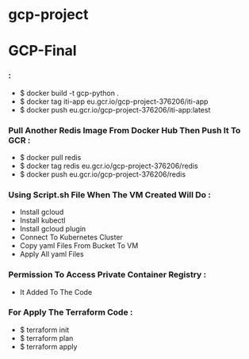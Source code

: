 # gcp-project
# GCP-Final

###  :

  * $ docker build -t gcp-python .
  * $ docker tag iti-app eu.gcr.io/gcp-project-376206/iti-app
  * $ docker push eu.gcr.io/gcp-project-376206/iti-app:latest

### Pull Another Redis Image From Docker Hub Then Push It To GCR :

  * $ docker pull redis
  * $ docker tag redis eu.gcr.io/gcp-project-376206/redis
  * $ docker push eu.gcr.io/gcp-project-376206/redis

### Using Script.sh File When The VM Created Will Do : 

  * Install gcloud 
  * Install kubectl
  * Install gcloud plugin
  * Connect To Kubernetes Cluster
  * Copy yaml Files From Bucket To VM
  * Apply All yaml Files

### Permission To Access Private Container Registry :

  * It Added To The Code


### For Apply The Terraform Code :

  * $ terraform init
  * $ terraform plan 
  * $ terraform apply

